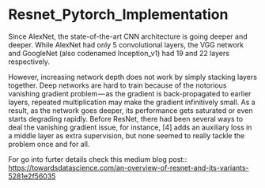 # Resnet_Pytorch_Implementation
Since AlexNet, the state-of-the-art CNN architecture is going deeper and deeper. While AlexNet had only 5 convolutional layers, the VGG network and GoogleNet (also codenamed Inception_v1) had 19 and 22 layers respectively.

However, increasing network depth does not work by simply stacking layers together. Deep networks are hard to train because of the notorious vanishing gradient problem — as the gradient is back-propagated to earlier layers, repeated multiplication may make the gradient infinitively small. As a result, as the network goes deeper, its performance gets saturated or even starts degrading rapidly.
Before ResNet, there had been several ways to deal the vanishing gradient issue, for instance, [4] adds an auxiliary loss in a middle layer as extra supervision, but none seemed to really tackle the problem once and for all.

For go into furter details check this medium blog post::
https://towardsdatascience.com/an-overview-of-resnet-and-its-variants-5281e2f56035
                                     
